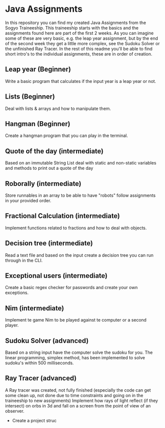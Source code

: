 # Java Assignments

In this repository you can find my created Java Assignments from the Sogyo Traineeship. This traineeship starts with the basics and the assignments found here are part of the first 2 weeks.
As you can imagine some of these are very basic, e.g. the leap year assignment, but by the end of the second week they get a little more complex, see the Sudoku Solver or the unfinished Ray Tracer.
In the rest of this readme you'll be able to find short intro's to the individual assignments, these are in order of creation.

## Leap year (Beginner)
Write a basic program that calculates if the input year is a leap year or not.
## Lists (Beginner)
Deal with lists & arrays and how to manipulate them.
## Hangman (Beginner)
Create a hangman program that you can play in the terminal.
## Quote of the day (intermediate)
Based on an immutable String List deal with static and non-static variables and methods to print out a quote of the day
## Roborally (intermediate)
Store runnables in an array to be able to have "robots" follow assignments in your provided order.
## Fractional Calculation (intermediate)
Implement functions related to fractions and how to deal with objects.
## Decision tree (intermediate)
Read a text file and based on the input create a decision tree you can run through in the CLI.
## Exceptional users (intermediate)
Create a basic regex checker for passwords and create your own exceptions.
## Nim (intermediate)
Implement te game Nim to be played against te computer or a second player.
## Sudoku Solver (advanced)
Based on a string input have the computer solve the sudoku for you. The linear programming, simplex method, has been implemented to solve sudoku's within 500 milliseconds.
## Ray Tracer (advanced)
A Ray tracer was created, not fully finished (especially the code can get some clean up, not done due to time constraints and going on in the traineeship to new assignments) 
Implement how rays of light reflect (if they intersect) on orbs in 3d and fall on a screen from the point of view of an observer. 
* Create a project struc

